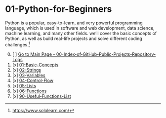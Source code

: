 # 01-Python-for-Beginners

Python is a popular, easy-to-learn, and very powerful programming language, which is used in software and web development, data science, machine learning, and many other fields. we’ll cover the basic concepts of Python, as well as build real-life projects and solve different coding challenges.[^1]

00. [ ] [Go to Main Page - 00-Index-of-GitHub-Public-Projects-Repository-Logs](https://github.com/celik-muhammed/00-Index-of-GitHub-Public-Projects-Repository-Logs)
01. [x] [01-Basic-Concepts](01-Basic-Concepts)
02. [x] [02-Strings](02-Strings)
03. [x] [03-Variables](03-Variables)
04. [x] [04-Control-Flow](04-Control-Flow)
05. [x] [05-Lists](05-Lists)
06. [x] [06-Functions](06-Functions)
90. [x] [90-Useful-Functions-List](90-Useful-Functions-List)



[^1]: https://www.sololearn.com/
